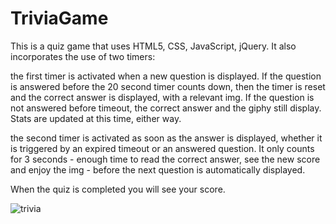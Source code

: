 # TriviaGame

This is a quiz game that uses HTML5, CSS, JavaScript, jQuery. It also incorporates the use of two timers:

the first timer is activated when a new question is displayed. If the question is answered before the 20 second timer counts down, then the timer is reset and the correct answer is displayed, with a relevant img. If the question is not answered before timeout, the correct answer and the giphy still display. Stats are updated at this time, either way.

the second timer is activated as soon as the answer is displayed, whether it is triggered by an expired timeout or an answered question. It only counts for 3 seconds - enough time to read the correct answer, see the new score and enjoy the img - before the next question is automatically displayed.

When the quiz is completed you will see your score.

![trivia](https://user-images.githubusercontent.com/46904899/56333532-c8c35300-6151-11e9-91f8-ba8b833179df.jpg)

